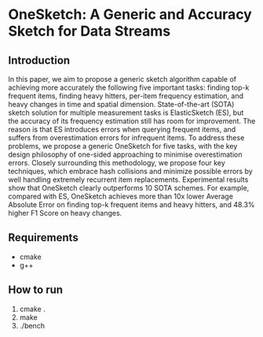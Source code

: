 # OneSketch: A Generic and Accuracy Sketch for Data Streams
## Introduction
In this paper, we aim to propose a generic sketch algorithm capable of achieving more accurately the following five important tasks: finding top-k frequent items, finding heavy hitters, per-item frequency estimation, and heavy changes in time and spatial dimension. State-of-the-art (SOTA) sketch solution for multiple measurement tasks is ElasticSketch (ES), but the accuracy of its frequency estimation still has room for improvement. The reason is that ES introduces errors when querying frequent items, and suffers from overestimation errors for infrequent items. To address these problems, we propose a generic OneSketch for five tasks, with the key design philosophy of one-sided approaching to minimise overestimation errors. Closely surrounding this methodology, we propose four key techniques, which embrace hash collisions and minimize possible errors by well handling extremely recurrent item replacements. Experimental results show that OneSketch clearly outperforms 10 SOTA schemes. For example, compared with ES, OneSketch achieves more than 10x lower Average Absolute Error on finding top-k frequent items and heavy hitters, and 48.3% higher F1 Score on heavy changes.  

## Requirements
* cmake
* g++

## How to run
1. cmake .
2. make
3. ./bench
